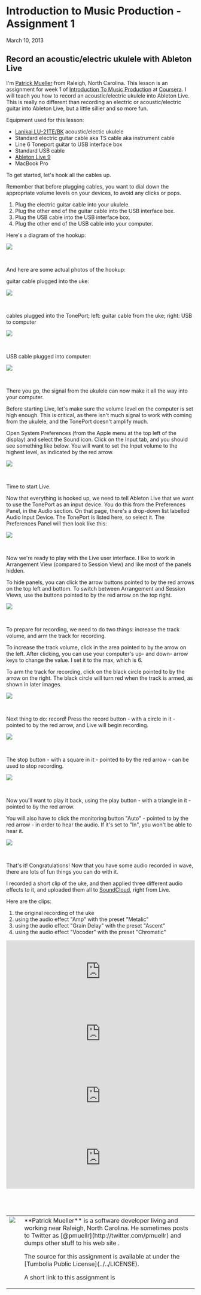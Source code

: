 Introduction to Music Production - Assignment 1
================================================================================

March 10, 2013

Record an acoustic/electric ukulele with Ableton Live
--------------------------------------------------------------------------------

I'm [Patrick Mueller](http://muellerware.org) from Raleigh, North Carolina.
This lesson is an assignment for week 1 of 
[Introduction To Music Production](https://class.coursera.org/musicproduction-001/class/index) 
at [Coursera](http://coursera.org). 
I will teach you how to record an acoustic/electric ukulele into Ableton Live.
This is really no different than recording an electric or acoustic/electric 
guitar into Ableton Live, but a little sillier and so more fun.

Equipment used for this lesson:

* [Lanikai LU-21TE/BK](http://lanikaiukes.com/laniblog/ukuleles/discontinued/lu-21tebk-tenor-size-ae-black-ukulele/) acoustic/electic ukulele
* Standard electric guitar cable aka TS cable aka instrument cable
* Line 6 Toneport guitar to USB interface box
* Standard USB cable
* [Ableton Live 9](https://www.ableton.com/en/live/)
* MacBook Pro

To get started, let's hook all the cables up.

Remember that before plugging cables, 
you want to dial down the appropriate volume levels on your
devices, to avoid any clicks or pops.

1. Plug the electric guitar cable into your ukulele.
2. Plug the other end of the guitar cable into the USB interface box.
3. Plug the USB cable into the USB interface box.
4. Plug the other end of the USB cable into your computer.

Here's a diagram of the hookup:

<img src="images/diagram.jpg">

&nbsp;

And here are some actual photos of the hookup:

guitar cable plugged into the uke:

<img src="images/photo-uke.jpg">

&nbsp;

cables plugged into the TonePort;
left: guitar cable from the uke; 
right: USB to computer

<img src="images/photo-toneport.jpg">

&nbsp;

USB cable plugged into computer:

<img src="images/photo-macbook.jpg">

&nbsp;

There you go, the signal from the ukulele can now make it all the way into your
computer.

Before starting Live, let's make sure the volume level on the
computer is set high enough.  This
is critical, as there isn't much signal to work with coming from the ukulele,
and the TonePort doesn't amplify much.  

Open System
Preferences (from the Apple menu at the top left of the display) and
select the Sound icon.  Click on the Input tab, and you should see something
like below.  You will want to set the Input volume to the highest level,
as indicated by the red arrow.

<img src="images/Preferences-Sound.png">

&nbsp;

Time to start Live.

Now that everything is hooked up, we need to tell
Ableton Live that we want to use the TonePort as an input device.  You do this
from the Preferences Panel, in the Audio section.  On that page, there's a
drop-down list labelled Audio Input Device.  The TonePort is listed here, so
select it.  The Preferences Panel will then look like this:

<img src="images/Live-Preferences.png">

&nbsp;

Now we're ready to play with the Live user interface.  I like to work in 
Arrangement View (compared to Session View) and like most of the panels hidden.

To hide panels, you can click the arrow buttons pointed to by the red arrows
on the top left and bottom.  To switch between Arrangement and Session Views,
use the buttons pointed to by the red arrow on the top right.

<img src="images/Live-1-Initial-View.png">

&nbsp;

To prepare for recording, we need to do two things: increase the track volume,
and arm the track for recording.

To increase the track volume, click in the area pointed to by the arrow on the
left.  After clicking, you can use your computer's up- and down- arrow keys
to change the value.  I set it to the max, which is 6.

To arm the track for recording, click on the black circle pointed to by the
arrow on the right.  The black circle will turn red when the track is armed,
as shown in later images.

<img src="images/Live-2-Session-View.png">

&nbsp;

Next thing to do: record!  Press the record button - with a circle in it - pointed to by the red arrow,
and Live will begin recording.  

<img src="images/Live-3-Arm-n-Volume.png">

&nbsp;

The stop button - with a square in it - pointed to by the red arrow - can be used
to stop recording.

<img src="images/Live-4-Recording.png">

&nbsp;

Now you'll want to play it back, using the play button - with a triangle in it - 
pointed to by the red arrow.

You will also have to click the monitoring button "Auto" - pointed to
by the red arrow - in order to hear the audio.  If it's set to "In", you 
won't be able to hear it.

<img src="images/Live-5-Recorded.png">

&nbsp;

That's it!  Congratulations!  Now that you have some audio recorded in wave,
there are lots of fun things you can do with it.

I recorded a short clip of the uke, and then applied three different audio
effects to it, and uploaded them all to [SoundCloud](https://soundcloud.com/pmuellr),
right from Live.

Here are the clips:

1. the original recording of the uke
2. using the audio effect "Amp" with the preset "Metalic"
3. using the audio effect "Grain Delay" with the preset "Ascent"
4. using the audio effect "Vocoder" with the preset "Chromatic"

<iframe width="100%" height="166" scrolling="no" frameborder="no" src="https://w.soundcloud.com/player/?url=http%3A%2F%2Fapi.soundcloud.com%2Ftracks%2F82533852"></iframe>
<iframe width="100%" height="166" scrolling="no" frameborder="no" src="https://w.soundcloud.com/player/?url=http%3A%2F%2Fapi.soundcloud.com%2Ftracks%2F82534127"></iframe>
<iframe width="100%" height="166" scrolling="no" frameborder="no" src="https://w.soundcloud.com/player/?url=http%3A%2F%2Fapi.soundcloud.com%2Ftracks%2F82534299"></iframe>
<iframe width="100%" height="166" scrolling="no" frameborder="no" src="https://w.soundcloud.com/player/?url=http%3A%2F%2Fapi.soundcloud.com%2Ftracks%2F82534426"></iframe>

<!--

Trouble-Shooting
--------------------------------------------------------------------------------

* Are the batteries in your ukulele working?  Try some new ones.

* Does your USB interface box need power?  Many don't - they can get power
  from the USB cable.  But some do, and will need to be plugged into the
  wall.

* Are all the cables fully plugged into the jacks?

* Ableton.  What can you say, but that "It's complicated".  Luckily, there's
  lots of help available at the Ableton site, including:

    * [questions and answers specifically about guitar](https://www.ableton.com/answers/tags/guitar)
    * [articles describing how to get started](https://www.ableton.com/en/articles/tags/getting-started/)
    * [movies showing you how to get started](https://www.ableton.com/en/help/learn-live/#getting-started)
    * [general questions and answers about Ableton Live](https://www.ableton.com/en/help/)

<span id="about-toneport"></span>

About the Line 6 TonePort
--------------------------------------------------------------------------------

To connect my ukulele to my computer, I used a Line 6 Toneport interface.  With
this interface, you plug one end of a standard electric guitar cable into the
interface, and also plug a USB cable into the interface.  In the case of the
Toneport, it takes a USB Type-B plug, which is typical for USB audio devices.
Make sure you get the right USB cable!  Your computer likely uses a Type-A
plug, so you'll need a cable with Type-A on one end, and Type-B on the other.
See this [Wikipedia article](http://en.wikipedia.org/wiki/Universal_Serial_Bus#Cable_plugs_.28USB_1.x.2F2.0.29)
and pictures for more information.

There are a lot of devices available that can get signal from a guitar into a 
computer.  There
best way to see what's available, is to go to your favorite online musical
instrument store, and look around.  For instance, 
[Musician's Friend](http://www.musiciansfriend.com/audio-interfaces/usb) has
a page with just USB-capable audio interfaces, many of which will be appropriate
for using with a guitar or ukulele.  If you're unsure, make sure the description
of the interface says it supports guitar.  If it supports guitar, it will work
with ukulele's as well.  You might also want to download the manual from the
manufacturer's web site to get more information about the interface.

-->

<!-- ======================================================================= -->

&nbsp;
--------------------------------------------------------------------------------

<p>
<table>
<tr>
<td valign=top><img src="../../res/pmuellr-headshot-80.jpg">
<td valign=top style="padding-left:1em;" >**Patrick Mueller** is a software developer living and working near Raleigh,
North Carolina.  He sometimes posts to Twitter as 
[@pmuellr](http://twitter.com/pmuellr) and dumps other stuff to his web site
<http://muellerware.org> .
<p>The source for this assignment is available at <https://github.com/pmuellr/mooc> 
under the [Tumbolia Public License](../../LICENSE).
<p>A short link to this assignment is <http://goo.gl/2Tycf>
</table>

<br clear=all>
<p>
